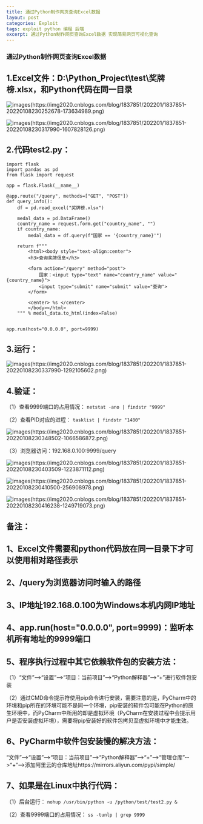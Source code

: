 ```yaml
---
title: 通过Python制作网页查询Excel数据
layout: post
categories: Exploit
tags: exploit python 编程 后端
excerpt: 通过Python制作网页查询Excel数据 实现简易网页可视化查询
---
```




###  通过Python制作网页查询Excel数据

## 1.Excel文件：D:\Python_Project\test\奖牌榜.xlsx，和Python代码在同一目录

![images(https://img2020.cnblogs.com/blog/1837851/202201/1837851-20220108230252678-173634989.png)](https://img2020.cnblogs.com/blog/1837851/202201/1837851-20220108230252678-173634989.png?size=large)


![images(https://img2020.cnblogs.com/blog/1837851/202201/1837851-20220108230317990-1607828126.png)](https://img2020.cnblogs.com/blog/1837851/202201/1837851-20220108230317990-1607828126.png?size=large) 


## 2.代码test2.py：

```
import flask
import pandas as pd
from flask import request

app = flask.Flask(__name__)

@app.route("/query", methods=["GET", "POST"])
def query_info():
    df = pd.read_excel("奖牌榜.xlsx")

    medal_data = pd.DataFrame()
    country_name = request.form.get("country_name", "")
    if country_name:
        medal_data = df.query(f"国家 == '{country_name}'")

    return f"""
        <html><body style="text-align:center">
        <h3>查询奖牌信息</h3>

        <form action="/query" method="post">
            国家：<input type="text" name="country_name" value="{country_name}">
            <input type="submit" name="submit" value="查询">
        </form>

        <center> %s </center>
        </body></html>
    """ % medal_data.to_html(index=False)


app.run(host="0.0.0.0", port=9999)
``` 
 

## 3.运行：

![images(https://img2020.cnblogs.com/blog/1837851/202201/1837851-20220108230337990-1292105602.png)](https://img2020.cnblogs.com/blog/1837851/202201/1837851-20220108230337990-1292105602.png?size=large)

## 4.验证：

（1）查看9999端口的占用情况：
    ```
    netstat -ano | findstr "9999"
    ```
    
（2）查看PID对应的进程：
    ```
    tasklist | findstr "1480"
    ```
    
![images(https://img2020.cnblogs.com/blog/1837851/202201/1837851-20220108230348502-1066586872.png)](https://img2020.cnblogs.com/blog/1837851/202201/1837851-20220108230348502-1066586872.png?size=large)


（3）浏览器访问：192.168.0.100:9999/query

![images(https://img2020.cnblogs.com/blog/1837851/202201/1837851-20220108230403509-1223871112.png)](https://img2020.cnblogs.com/blog/1837851/202201/1837851-20220108230403509-1223871112.png?size=large)


![images(https://img2020.cnblogs.com/blog/1837851/202201/1837851-20220108230410500-256908978.png)](https://img2020.cnblogs.com/blog/1837851/202201/1837851-20220108230410500-256908978.png?size=large)

 
![images(https://img2020.cnblogs.com/blog/1837851/202201/1837851-20220108230416238-1249719073.png)](https://img2020.cnblogs.com/blog/1837851/202201/1837851-20220108230416238-1249719073.png?size=large) 

 

##  备注：

## 1、Excel文件需要和python代码放在同一目录下才可以使用相对路径表示

## 2、/query为浏览器访问时输入的路径

## 3、IP地址192.168.0.100为Windows本机内网IP地址

## 4、app.run(host="0.0.0.0", port=9999)：监听本机所有地址的9999端口

## 5、程序执行过程中其它依赖软件包的安装方法：

（1）“文件”-->“设置”-->“项目：当前项目”-->“Python解释器”-->“+”进行软件包安装

（2）通过CMD命令提示符使用pip命令进行安装，需要注意的是，PyCharm中的环境和pip所在的环境可能不是同一个环境，pip安装的软件包可能在Python的原生环境中，而PyCharm中所用的却是虚拟环境（PyCharm在安装过程中会提示用户是否安装虚拟环境），需要将pip安装好的软件包拷贝至虚拟环境中才能生效。

## 6、PyCharm中软件包安装慢的解决方法：

“文件”-->“设置”-->“项目：当前项目”-->“Python解释器”-->“+”-->“管理仓库”-->“+”-->添加阿里云的仓库地址https://mirrors.aliyun.com/pypi/simple/

## 7、如果是在Linux中执行代码：

（1）后台运行：
    ```
    nohup /usr/bin/python -u /python/test/test2.py &
    ```
    
（2）查看9999端口的占用情况： 
    ```
    ss -tunlp | grep 9999
    ```
